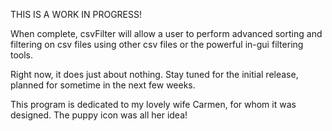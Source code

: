 THIS IS A WORK IN PROGRESS!

When complete, csvFilter will allow a user to perform advanced sorting and filtering on csv files using other csv files or the powerful in-gui filtering tools.

Right now, it does just about nothing. Stay tuned for the initial release, planned for sometime in the next few weeks.

This program is dedicated to my lovely wife Carmen, for whom it was designed. The puppy icon was all her idea!
